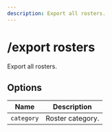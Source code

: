 ```yaml
---
description: Export all rosters.
---
```


# /export rosters

Export all rosters.

## Options

| Name | Description |
|------|-------------|
| `category` | Roster category. |

